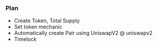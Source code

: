 ### Plan

- Create Token, Total Supply
- Set token mechanic
- Automatically create Pair using UniswapV2 @ uniswapv2
- Timelock
